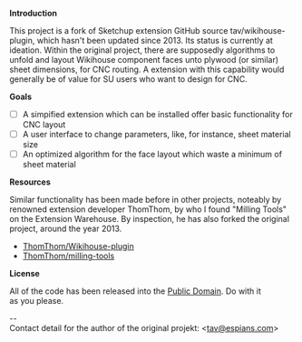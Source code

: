 **Introduction**

This project is a fork of Sketchup extension GitHub source tav/wikihouse-plugin, which hasn't been updated since 2013. Its status is currently at ideation. Within the original project, there are supposedly algorithms to unfold and layout Wikihouse component faces unto plywood (or similar) sheet dimensions, for CNC routing. A extension with this capability would generally be of value for SU users who want to design for CNC.

**Goals**
- [ ] A simpified extension which can be installed offer basic functionality for CNC layout
- [ ] A user interface to change parameters, like, for instance, sheet material size
- [ ] An optimized algorithm for the face layout which waste a minimum of sheet material

**Resources**

Similar functionality has been made before in other projects, noteably by renowned extension developer ThomThom, by who I found "Milling Tools" on the Extension Warehouse. By inspection, he has also forked the original project, around the year 2013.
- [ThomThom/Wikihouse-plugin](https://github.com/thomthom/wikihouse-plugin)
- [ThomThom/milling-tools](https://github.com/thomthom/milling-tools/)

**License**

All of the code has been released into the [Public Domain]. Do with it  
as you please.

--  
Contact detail for the author of the original projekt: <<tav@espians.com>>


[Public Domain]: https://github.com/tav/wikihouse-plugin/raw/master/UNLICENSE
